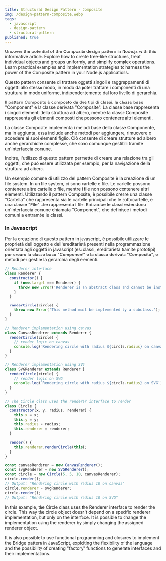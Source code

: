```yaml
---
title: Structural Design Pattern - Composite
img: /design-pattern-composite.webp
tags:
  - javascript
  - design-pattern
  - structural-pattern
published: true
---
```


Uncover the potential of the Composite design pattern in Node.js with this informative article. Explore how to create tree-like structures, treat individual objects and groups uniformly, and simplify complex operations. Learn practical examples and implementation strategies to harness the power of the Composite pattern in your Node.js applications.

<!--more-->

Questo pattern consente di trattare oggetti singoli e raggruppamenti di oggetti allo stesso modo, in modo da poter trattare i componenti di una struttura in modo uniforme, indipendentemente dal loro livello di gerarchia.

Il pattern Composite è composto da due tipi di classi: la classe base "Component" e la classe derivata "Composite". La classe base rappresenta i singoli elementi della struttura ad albero, mentre la classe Composite rappresenta gli elementi composti che possono contenere altri elementi.

La classe Composite implementa i metodi base della classe Componente, ma in aggiunta, essa include anche metodi per aggiungere, rimuovere o accedere ai suoi elementi figlio. Ciò consente di creare strutture ad albero anche gerarchiche complesse, che sono comunque gestibili tramite un'interfaccia comune.

Inoltre, l'utilizzo di questo pattern permette di creare una relazione tra gli oggetti, che può essere utilizzata per esempio, per la navigazione della struttura ad albero.

Un esempio comune di utilizzo del pattern Composite è la creazione di un file system. In un file system, ci sono cartelle e file. Le cartelle possono contenere altre cartelle o file, mentre i file non possono contenere altri elementi. Utilizzando il pattern Composite, è possibile creare una classe "Cartella" che rappresenta sia le cartelle principali che le sottocartelle, e una classe "File" che rappresenta i file. Entrambe le classi estendono un'interfaccia comune chiamata "Component", che definisce i metodi comuni a entrambe le classi.

### In Javascript

Per la creazione di questo pattern in javascript, è possibile utilizzare le proprietà dell'oggetto e dell'ereditarietà presenti nella programmazione orientata agli oggetti in javascript (es: classi, ereditarietà tramite prototipi) per creare la classe base "Component" e la classe derivata "Composite", e metodi per gestire la gerarchia degli elementi.

```javascript
// Renderer interface
class Renderer {
  constructor() {
    if (new.target === Renderer) {
      throw new Error('Renderer is an abstract class and cannot be instantiated.');
    }
  }

  renderCircle(circle) {
    throw new Error('This method must be implemented by a subclass.');
  }
}

// Renderer implementation using canvas
class CanvasRenderer extends Renderer {
  renderCircle(circle) {
    // render logic on canvas
    console.log(`Rendering circle with radius ${circle.radius} on canvas`);
  }
}

// Renderer implementation using SVG
class SVGRenderer extends Renderer {
  renderCircle(circle) {
    // render logic on SVG
    console.log(`Rendering circle with radius ${circle.radius} on SVG`);
  }
}

// The Circle class uses the renderer interface to render
class Circle {
  constructor(x, y, radius, renderer) {
    this.x = x;
    this.y = y;
    this.radius = radius;
    this.renderer = renderer;
  }

  render() {
    this.renderer.renderCircle(this);
  }
}

const canvasRenderer = new CanvasRenderer();
const svgRenderer = new SVGRenderer();
const circle = new Circle(5, 5, 10, canvasRenderer);
circle.render();
// Output: "Rendering circle with radius 10 on canvas"
circle.renderer = svgRenderer;
circle.render();
// Output: "Rendering circle with radius 10 on SVG"
```

In this example, the Circle class uses the Renderer interface to render the circle. This way the circle object doesn't depend on a specific renderer implementation, but only on the interface. It is possible to change the implementation using the renderer by simply changing the assigned renderer object.

It is also possible to use functional programming and closures to implement the Bridge pattern in JavaScript, exploiting the flexibility of the language and the possibility of creating "factory" functions to generate interfaces and their implementations.

